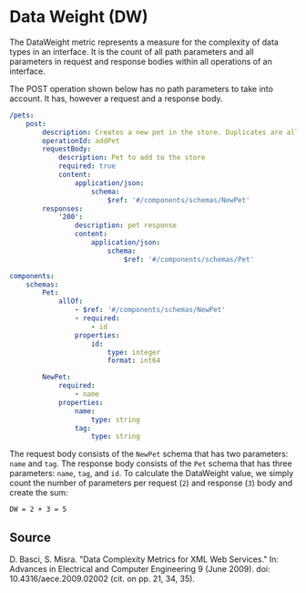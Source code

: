 # Data Weight (DW)

The DataWeight metric represents a measure for the complexity of data types in an interface. It is the count of all path parameters and all parameters in request and response bodies within all operations of an interface.

The POST operation shown below has no path parameters to take into account. It has, however a request and a response body.

```yaml
/pets:
    post:
        description: Creates a new pet in the store. Duplicates are allowed
        operationId: addPet
        requestBody:
            description: Pet to add to the store
            required: true
            content:
                application/json:
                    schema:
                        $ref: '#/components/schemas/NewPet'
        responses:
            '200':
                description: pet response
                content:
                    application/json:
                        schema:
                            $ref: '#/components/schemas/Pet'

components:
    schemas:
        Pet:
            allOf:
                - $ref: '#/components/schemas/NewPet'
                - required:
                    - id
                properties:
                    id:
                        type: integer
                        format: int64

        NewPet:
            required:
                - name
            properties:
                name:
                    type: string
                tag:
                    type: string

```

The request body consists of the `NewPet` schema that has two parameters: `name` and `tag`. The response body consists of the `Pet` schema that has three parameters: `name`, `tag`, and `id`. To calculate the DataWeight value, we simply count the number of parameters per request (`2`) and response (`3`) body and create the sum:

`DW = 2 + 3 = 5`

## Source

D. Basci, S. Misra. "Data Complexity Metrics for XML Web Services." In: Advances in Electrical and Computer Engineering 9 (June 2009). doi: 10.4316/aece.2009.02002 (cit. on pp. 21, 34, 35).
